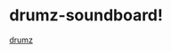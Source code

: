 # drumz-soundboard!

[drumz](https://user-images.githubusercontent.com/97133099/148226305-62ea8c54-b38b-4f21-8bfd-9d398a37c4a5.gif)
